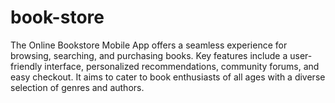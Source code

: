 # book-store
The Online Bookstore Mobile App offers a seamless experience for browsing, searching, and purchasing books. Key features include a user-friendly interface, personalized recommendations, community forums, and easy checkout. It aims to cater to book enthusiasts of all ages with a diverse selection of genres and authors.

